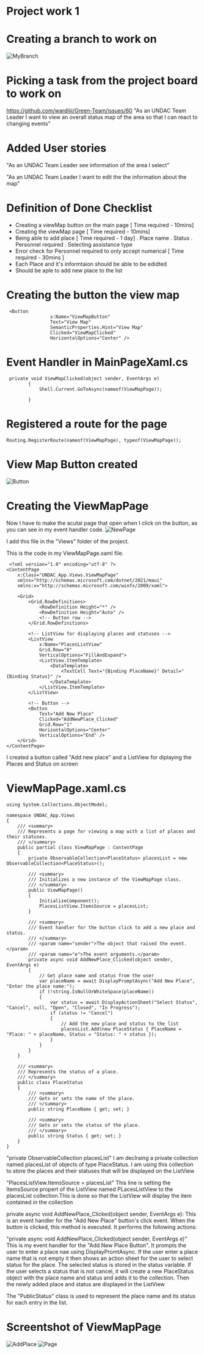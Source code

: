 
# Project work 1

 
# Creating a branch to work on
![MyBranch](images/branch.jpg)

# Picking a task from the project board to work on
https://github.com/wardliii/Green-Team/issues/60
"As an UNDAC Team Leader I want to view an overall status map of the area so that I can react to changing events"

# Added User stories
"As an UNDAC Team Leader see information of the area I select"

"As an UNDAC Team Leader I want to edit the the information about the map"

# Definition of Done Checklist 
- Creating a viewMap button on the main page [ Time required - 10mins]
- Creating the viewMap page [ Time required - 10mins]
- Being able to add place [ Time required - 1 day]
    . Place name
    . Status
    . Personnel required 
    . Selecting assistance type
- Error check for Personnel required to only accept numerical [ Time required - 30mins ]
- Each Place and it's informtaion should be able to be edidted
- Should be aple to add new place to the list

# Creating the button the view map

```
 <Button
                x:Name="ViewMapButton"
                Text="View Map"
                SemanticProperties.Hint="View Map"
                Clicked="ViewMapClicked"
                HorizontalOptions="Center" />

```

# Event Handler in MainPageXaml.cs

```
 private void ViewMapClicked(object sender, EventArgs e)
        {
            Shell.Current.GoToAsync(nameof(ViewMapPage));

        }

```

# Registered a route for the page

```
Routing.RegisterRoute(nameof(ViewMapPage), typeof(ViewMapPage));

```
# View Map Button created 
![Button](images/VeiwMapButton.jpg)

# Creating the ViewMapPage

Now I have to make the acutal page that open when I click on the button, as you can see in my event handler code.
![NewPage](images/XAMLadd.jpg)

I add this file in the "Views" folder of the project.

This is the code in my ViewMapPage.xaml file.

```
 <?xml version="1.0" encoding="utf-8" ?>
<ContentPage
    x:Class="UNDAC_App.Views.ViewMapPage"
    xmlns="http://schemas.microsoft.com/dotnet/2021/maui"
    xmlns:x="http://schemas.microsoft.com/winfx/2009/xaml">

    <Grid>
        <Grid.RowDefinitions>
            <RowDefinition Height="*" />
            <RowDefinition Height="Auto" />
            <!-- Button row -->
        </Grid.RowDefinitions>

        <!-- ListView for displaying places and statuses -->
        <ListView
            x:Name="PlacesListView"
            Grid.Row="0"
            VerticalOptions="FillAndExpand">
            <ListView.ItemTemplate>
                <DataTemplate>
                    <TextCell Text="{Binding PlaceName}" Detail="{Binding Status}" />
                </DataTemplate>
            </ListView.ItemTemplate>
        </ListView>

        <!-- Button -->
        <Button
            Text="Add New Place"
            Clicked="AddNewPlace_Clicked"
            Grid.Row="1"
            HorizontalOptions="Center"
            VerticalOptions="End" />
    </Grid>
</ContentPage>

```
I created a button called "Add new place" and a ListView for diplaying the Places and Status on screen

# ViewMapPage.xaml.cs

```
using System.Collections.ObjectModel;

namespace UNDAC_App.Views
{
    /// <summary>
    /// Represents a page for viewing a map with a list of places and their statuses.
    /// </summary>
    public partial class ViewMapPage : ContentPage
    {
        private ObservableCollection<PlaceStatus> placesList = new ObservableCollection<PlaceStatus>();

        /// <summary>
        /// Initializes a new instance of the ViewMapPage class.
        /// </summary>
        public ViewMapPage()
        {
            InitializeComponent();
            PlacesListView.ItemsSource = placesList;
        }

        /// <summary>
        /// Event handler for the button click to add a new place and status.
        /// </summary>
        /// <param name="sender">The object that raised the event.</param>
        /// <param name="e">The event arguments.</param>
        private async void AddNewPlace_Clicked(object sender, EventArgs e)
        {
            // Get place name and status from the user
            var placeName = await DisplayPromptAsync("Add New Place", "Enter the place name:");
            if (!string.IsNullOrWhiteSpace(placeName))
            {
                var status = await DisplayActionSheet("Select Status", "Cancel", null, "Open", "Closed", "In Progress");
                if (status != "Cancel")
                {
                    // Add the new place and status to the list
                    placesList.Add(new PlaceStatus { PlaceName = "Place: " + placeName, Status = "Status: " + status });
                }
            }
        }
    }

    /// <summary>
    /// Represents the status of a place.
    /// </summary>
    public class PlaceStatus
    {
        /// <summary>
        /// Gets or sets the name of the place.
        /// </summary>
        public string PlaceName { get; set; }

        /// <summary>
        /// Gets or sets the status of the place.
        /// </summary>
        public string Status { get; set; }
    }
}

```

"private ObservableCollection <PlaceStatus> placesList" I am declraing a private collection named placesList of objects of type PlaceStatus. I am using this collection to store the places and their statuses that will be displayed
on the ListView

"PlacesListView.ItemsSource = placesList" This line is setting the ItemsSource propert of the ListView named PLacesListView to the placesList collection.This is done so that the ListView will display the item contained in
the collection

private async void AddNewPlace_Clicked(object sender, EventArgs e): This is an event handler for the "Add New Place" button's click event. When the button is clicked, this method is executed. It performs the following actions:

"private async void AddNewPlace_Clicked(object sender, EventArgs e)" This is my event handler for the "Add New Place Button". It prompts the user to enter a place nae using DisplayPromtAsync. If the user enter a place name
that is not empty it then shows an action sheet for the user to select status for the place. The selected status is stored in the status variable. If the user selects a status that is not cancel, it will create a new PlaceStatus
object with the place name and status and adds it to the collection. Then the newly added place and status are displayed in the ListView

The "PublicStatus" class is used to represent the place name and its status for each entry in the list.

# Screentshot of ViewMapPage

![AddPlace](images/NewPlace.jpg)
![Page](images/Page.jpg)